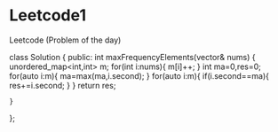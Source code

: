# Leetcode1
Leetcode (Problem of the day)

class Solution {
public:
    int maxFrequencyElements(vector<int>& nums) {
        unordered_map<int,int> m;
        for(int i:nums){
            m[i]++;
        }
        int ma=0,res=0;
        for(auto i:m){
            ma=max(ma,i.second);
        }
        for(auto i:m){
            if(i.second==ma){
                res+=i.second;
            }
        }
        return res;
       
        
    }
};
